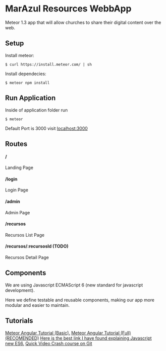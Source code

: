 # MarAzul Resources WebbApp

Meteor 1.3 app that will allow churches to share their digital content over the web.

## Setup

Install meteor:
```
$ curl https://install.meteor.com/ | sh
```

Install dependecies:

```
$ meteor npm install
```
## Run Application

Inside of application folder run
```
$ meteor
```

Default Port is 3000 visit [localhost:3000](localhost:3000)

## Routes

#### /
Landing Page
#### /login
Login Page
#### /admin
Admin Page
#### /recursos
Recursos List Page
#### /recursos/:recursosId (TODO)
Recursos Detail Page

## Components

We are using Javascript ECMAScript 6 (new standard for javascript development).

Here we define testable and reusable components, making our app more modular and
easier to maintain.


## Tutorials

[Meteor Angular Tutorial (Basic).](https://www.meteor.com/tutorials/angular/creating-an-app)
[Meteor Angular Tutorial (Full)(RECOMENDED)](http://www.angular-meteor.com/)
[Here is the best link I have found explaining Javascript new ES6.](http://juristr.com/blog/2015/08/jump-start-es2015/)
[Quick Video Crash course on Git](https://www.codeschool.com/learn/git)
